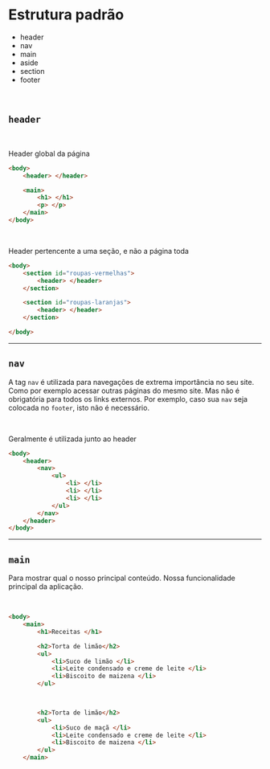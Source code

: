 # Estrutura padrão

* header  <!-- Para criar cabeçalho                                                          -->
* nav     <!-- Para naveção dentro do seu site                                               -->
* main    <!-- Conteúdo principal da página                                                  -->
* aside   <!-- Para a barra lateral (geralmente usada para ADs)                              -->
* section <!-- Para criar seções no seu site, como um shoopping, cada loja é uma seção       -->
* footer  <!-- Para o rodapé da página, a parte de baixo                                     -->

</br>

## `header`

</br>

Header global da página 
```html 
<body>
    <header> </header>

    <main>
        <h1> </h1>
        <p> </p>
    </main>
</body>
```

</br>

Header pertencente a uma seção, e não a página toda
```html 
<body>
    <section id="roupas-vermelhas">
        <header> </header>
    </section>

    <section id="roupas-laranjas">
        <header> </header>
    </section>

</body>
```

______________________________________________________

## `nav`
A tag `nav` é utilizada para navegações de extrema importância no seu site.
Como por exemplo acessar outras páginas do mesmo site.
Mas não é obrigatória para todos os links externos.
Por exemplo, caso sua `nav` seja colocada no `footer`, isto não é necessário.

</br>

Geralmente é utilizada junto ao header
```html
<body>
    <header>
        <nav>
            <ul>
                <li> </li>
                <li> </li>
                <li> </li>
            </ul>
        </nav>
    </header>
</body>
```

______________________________________________________

## `main`
Para mostrar qual o nosso principal conteúdo. 
Nossa funcionalidade principal da aplicação.

</br>

```html
<body>
    <main>
        <h1>Receitas </h1>

        <h2>Torta de limão</h2>
        <ul>
            <li>Suco de limão </li>
            <li>Leite condensado e creme de leite </li>
            <li>Biscoito de maizena </li>
        </ul>


        
        <h2>Torta de limão</h2>
        <ul>
            <li>Suco de maçã </li>
            <li>Leite condensado e creme de leite </li>
            <li>Biscoito de maizena </li>
        </ul>
    </main>
```

</body>
